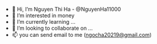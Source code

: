 - 👋 Hi, I’m Nguyen Thi Ha - @NguyenHa11000
- 👀 I’m interested in money
- 🌱 I’m currently learning ...
- 💞️ I’m looking to collaborate on ...
- 📫 you can send email to me (ngocha20219@gmail.com)

<!---
NguyenHa11000/NguyenHa11000 is a ✨ special ✨ repository because its `README.md` (this file) appears on your GitHub profile.
You can click the Preview link to take a look at your changes.
--->
